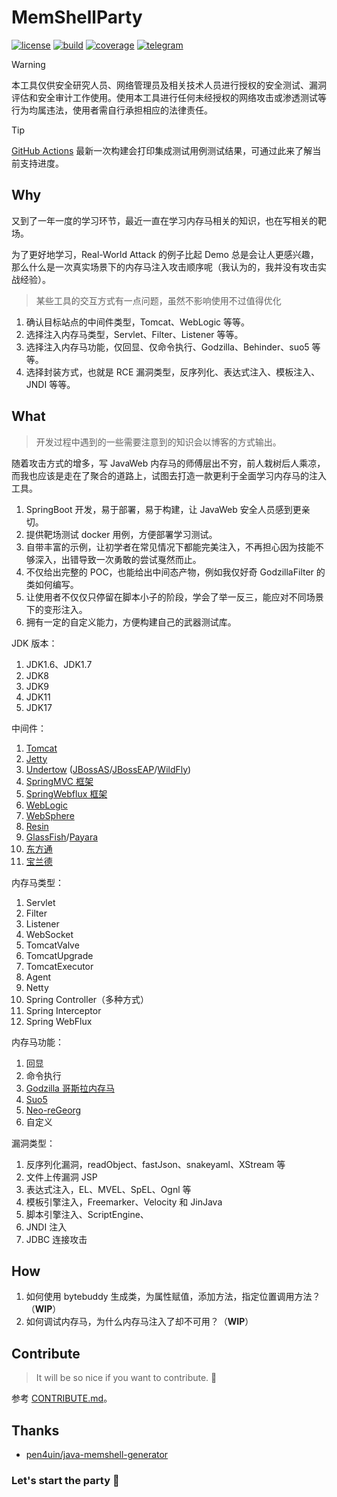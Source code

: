 # MemShellParty

[![license](https://img.shields.io/github/license/reajason/memshellparty?style=flat-square&label=License)](https://github.com/ReaJason/MemShellParty?tab=MIT-1-ov-file)
[![build](https://img.shields.io/github/actions/workflow/status/reajason/memshellparty/ci.yaml?label=Test&branch=master&style=flat-square)](https://github.com/ReaJason/MemShellParty/actions)
[![coverage](https://img.shields.io/endpoint?label=Coverage&url=https://raw.githubusercontent.com/reajason/memshellparty/master/.github/badges/jacoco.json&style=flat-square)](https://github.com/ReaJason/MemShellParty/actions)
[![telegram](https://img.shields.io/endpoint?label=Telegram&style=flat-square&url=https://mogyo.ro/quart-apis/tgmembercount?chat_id=memshell)](https://t.me/memshell)
> [!WARNING]
> 本工具仅供安全研究人员、网络管理员及相关技术人员进行授权的安全测试、漏洞评估和安全审计工作使用。使用本工具进行任何未经授权的网络攻击或渗透测试等行为均属违法，使用者需自行承担相应的法律责任。

> [!TIP]
> [GitHub Actions](https://github.com/ReaJason/MemShellParty/actions) 最新一次构建会打印集成测试用例测试结果，可通过此来了解当前支持进度。

## Why

又到了一年一度的学习环节，最近一直在学习内存马相关的知识，也在写相关的靶场。

为了更好地学习，Real-World Attack 的例子比起 Demo 总是会让人更感兴趣，那么什么是一次真实场景下的内存马注入攻击顺序呢（我认为的，我并没有攻击实战经验）。

> 某些工具的交互方式有一点问题，虽然不影响使用不过值得优化

1. 确认目标站点的中间件类型，Tomcat、WebLogic 等等。
2. 选择注入内存马类型，Servlet、Filter、Listener 等等。
3. 选择注入内存马功能，仅回显、仅命令执行、Godzilla、Behinder、suo5 等等。
4. 选择封装方式，也就是 RCE 漏洞类型，反序列化、表达式注入、模板注入、JNDI 等等。

## What

> 开发过程中遇到的一些需要注意到的知识会以博客的方式输出。

随着攻击方式的增多，写 JavaWeb 内存马的师傅层出不穷，前人栽树后人乘凉，而我也应该是走在了聚合的道路上，试图去打造一款更利于全面学习内存马的注入工具。

1. SpringBoot 开发，易于部署，易于构建，让 JavaWeb 安全人员感到更亲切。
2. 提供靶场测试 docker 用例，方便部署学习测试。
3. 自带丰富的示例，让初学者在常见情况下都能完美注入，不再担心因为技能不够深入，出错导致一次勇敢的尝试戛然而止。
4. 不仅给出完整的 POC，也能给出中间态产物，例如我仅好奇 GodzillaFilter 的类如何编写。
5. 让使用者不仅仅只停留在脚本小子的阶段，学会了举一反三，能应对不同场景下的变形注入。
6. 拥有一定的自定义能力，方便构建自己的武器测试库。

JDK 版本：

1. JDK1.6、JDK1.7
2. JDK8
3. JDK9
4. JDK11
5. JDK17

中间件：

1. [Tomcat](https://tomcat.apache.org/)
2. [Jetty](https://jetty.org/)
3. [Undertow](https://undertow.io/) ([JBossAS](https://jbossas.jboss.org/downloads/)/[JBossEAP](https://developers.redhat.com/products/eap/download)/[WildFly](https://www.wildfly.org/downloads/))
4. [SpringMVC 框架](https://docs.spring.io/spring-framework/reference/web/webmvc.html)
5. [SpringWebflux 框架](https://docs.spring.io/spring-framework/reference/web/webflux.html)
6. [WebLogic](https://www.oracle.com/middleware/technologies/weblogic-server-installers-downloads.html)
7. [WebSphere](https://www.ibm.com/products/websphere-application-server)
8. [Resin](https://caucho.com/products/resin/download)
9. [GlassFish](https://javaee.github.io/glassfish/download)/[Payara](https://www.payara.fish/downloads/payara-platform-community-edition/)
10. [东方通](https://www.tongtech.com/pctype/25.html)
11. [宝兰德](https://www.bessystem.com/product/0ad9b8c4d6af462b8d15723a5f25a87d/info?p=101)

内存马类型：

1. Servlet
2. Filter
3. Listener
4. WebSocket
5. TomcatValve
6. TomcatUpgrade
7. TomcatExecutor
8. Agent
9. Netty
10. Spring Controller（多种方式）
11. Spring Interceptor
12. Spring WebFlux

内存马功能：

1. 回显
2. 命令执行
3. [Godzilla 哥斯拉内存马](https://github.com/BeichenDream/Godzilla/releases)
4. [Suo5](https://github.com/zema1/suo5)
5. [Neo-reGeorg](https://github.com/L-codes/Neo-reGeorg)
6. 自定义

漏洞类型：

1. 反序列化漏洞，readObject、fastJson、snakeyaml、XStream 等
2. 文件上传漏洞 JSP
3. 表达式注入，EL、MVEL、SpEL、Ognl 等
4. 模板引擎注入，Freemarker、Velocity 和 JinJava
5. 脚本引擎注入、ScriptEngine、
6. JNDI 注入
7. JDBC 连接攻击

## How

1. 如何使用 bytebuddy 生成类，为属性赋值，添加方法，指定位置调用方法？（**WIP**）
2. 如何调试内存马，为什么内存马注入了却不可用？（**WIP**）

## Contribute

> It will be so nice if you want to contribute. 🎉


参考 [CONTRIBUTE.md](docs/CONTRIBUTE.md)。

## Thanks

- [pen4uin/java-memshell-generator](https://github.com/pen4uin/java-memshell-generator)

### Let's start the party 🎉